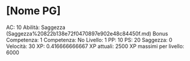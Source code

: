 # [Nome PG]

AC: 10
Abilità: Saggezza (Saggezza%20822b138e72f0470897e902e48c84450f.md)
Bonus Competenza: 1
Competenza: No
Livello: 1
PP: 10
PS: 20
Saggezza: 0
Velocità: 30
XP: 0.416666666667
XP attuali: 2500
XP massimi per livello: 6000